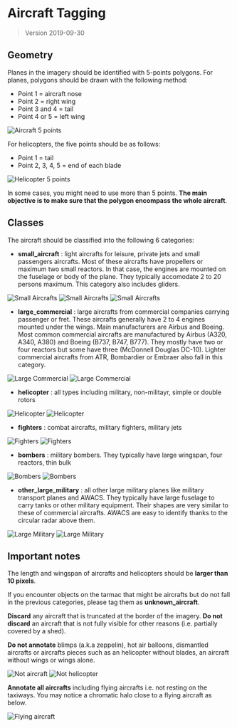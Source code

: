 # Aircraft Tagging

> Version 2019-09-30

## Geometry

Planes in the imagery should be identified with 5-points polygons. For planes, polygons should be drawn with the following method:

- Point 1 = aircraft nose
- Point 2 = right wing
- Point 3 and 4 = tail
- Point 4 or 5 = left wing

![Aircraft 5 points](resources/aircraft/aircraft01.png)

For helicopters, the five points should be as follows:

- Point 1 = tail
- Point 2, 3, 4, 5 = end of each blade

![Helicopter 5 points](resources/aircraft/aircraft02.png)

In some cases, you might need to use more than 5 points. **The main objective is to make sure that the polygon encompass the whole aircraft**.

## Classes

The aircraft should be classified into the following 6 categories:

- **small_aircraft** : light aircrafts for leisure, private jets and small passengers aircrafts. Most of these aircrafts have propellers or maximum two small reactors. In that case, the engines are mounted on the fuselage or body of the plane. They typically accomodate 2 to 20 persons maximum. This category also includes gliders. 

![Small Aircrafts](resources/aircraft/small_aircraft_01.png)
![Small Aircrafts](resources/aircraft/small_aircraft_02.png)
![Small Aircrafts](resources/aircraft/small_aircraft_03.png)

- **large_commercial** : large aircrafts from commercial companies carrying passenger or fret. These aircrafts generally have 2 to 4 engines mounted under the wings. Main manufacturers are Airbus and Boeing. Most common commercial aircrafts are manufactured by Airbus (A320, A340, A380) and Boeing (B737, B747, B777). They mostly have two or four reactors but some have three (McDonnell Douglas DC-10). Lighter commercial aircrafts from ATR, Bombardier or Embraer also fall in this category.

![Large Commercial](resources/aircraft/large_commercial_01.png)
![Large Commercial](resources/aircraft/large_commercial_02.png)

- **helicopter** : all types including military, non-militayr, simple or double rotors

![Helicopter](resources/aircraft/helicopter_01.png)
![Helicopter](resources/aircraft/helicopter_02.png)

- **fighters** : combat aircrafts, military fighters, military jets

![Fighters](resources/aircraft/fighter_01.png)
![Fighters](resources/aircraft/fighter_02.png)

- **bombers** : military bombers. They typically have large wingspan, four reactors, thin bulk

![Bombers](resources/aircraft/bombers_01.png)
![Bombers](resources/aircraft/bombers_02.png)

- **other_large_military** : all other large military planes like military transport planes and AWACS. They typically have large fuselage to carry tanks or other military equipment. Their shapes are very similar to these of commercial aircrafts. AWACS are easy to identify thanks to the circular radar above them.

![Large Military](resources/aircraft/other_large_military_01.png)
![Large Military](resources/aircraft/other_large_military_02.png)

## Important notes

The length and wingspan of aircrafts and helicopters should be **larger than 10 pixels**.

If you encounter objects on the tarmac that might be aircrafts but do not fall in the previous categories, please tag them as **unknown_aircraft**.

**Discard** any aircraft that is truncated at the border of the imagery. **Do not discard** an aircraft that is not fully visible for other reasons (i.e. partially covered by a shed).

**Do not annotate** blimps (a.k.a zeppelin), hot air balloons, dismantled aircrafts or aircrafts pieces such as an helicopter without blades, an aircraft without wings or wings alone.

![Not aircraft](resources/aircraft/not_aircraft.png)
![Not helicopter](resources/aircraft/not_helicopter.png)

**Annotate all aircrafts** including flying aircrafts i.e. not resting on the taxiways. You may notice a chromatic halo close to a flying aircraft as below.

![Flying aircraft](resources/aircraft/flying_aircraft.png)
